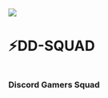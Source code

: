 
<H1> <a href="//discord.gg/FRxk38pw2w"><img src="https://img.shields.io/discord/739934735387721768?logo=discord"></a><H1>
<h1>⚡️DD-SQUAD<h1>
<h3>Discord Gamers Squad<h3>
